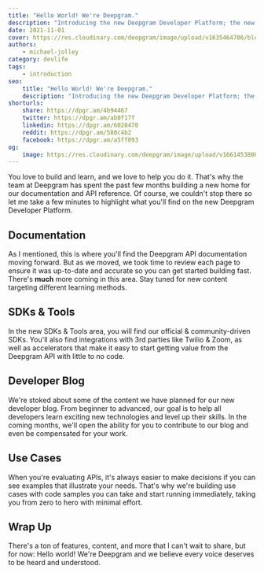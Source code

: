 ```yaml
---
title: "Hello World! We're Deepgram."
description: "Introducing the new Deepgram Developer Platform; the new home of Deepgram's documentation, developer blog, use cases, SDKs, and more."
date: 2021-11-01
cover: https://res.cloudinary.com/deepgram/image/upload/v1635464706/blog/2021/11/hello-world/hello-world-blog%402x.jpg
authors:
    - michael-jolley
category: devlife
tags:
    - introduction
seo:
    title: "Hello World! We're Deepgram."
    description: "Introducing the new Deepgram Developer Platform; the new home of Deepgram's documentation, developer blog, use cases, SDKs, and more."
shorturls:
    share: https://dpgr.am/4b94467
    twitter: https://dpgr.am/ab0f17f
    linkedin: https://dpgr.am/6028470
    reddit: https://dpgr.am/580c4b2
    facebook: https://dpgr.am/a5ff093
og:
    image: https://res.cloudinary.com/deepgram/image/upload/v1661453808/blog/hello-world/ograph.png
---
```


You love to build and learn, and we love to help you do it. That's why the team
at Deepgram has spent the past few months building a new home for our
documentation and API reference. Of course, we couldn't stop there so let me
take a few minutes to highlight what you'll find on the new Deepgram Developer
Platform.

## Documentation

As I mentioned, this is where you'll find the Deepgram API documentation moving
forward. But as we moved, we took time to review each page to ensure it was
up-to-date and accurate so you can get started building fast. There's **much**
more coming in this area. Stay tuned for new content targeting different
learning methods.

## SDKs & Tools

In the new SDKs & Tools area, you will find our official & community-driven
SDKs. You'll also find integrations with 3rd parties like Twilio & Zoom, as well
as accelerators that make it easy to start getting value from the Deepgram API
with little to no code.

## Developer Blog

We're stoked about some of the content we have planned for our new
developer blog. From beginner to advanced, our goal is to help all developers
learn exciting new technologies and level up their skills. In the coming months,
we'll open the ability for you to contribute to our blog and even be compensated
for your work.

## Use Cases

When you're evaluating APIs, it's always easier to make decisions if you can
see examples that illustrate your needs. That's why we're building use cases
with code samples you can take and start running immediately, taking you from
zero to hero with minimal effort.

## Wrap Up

There's a ton of features, content, and more that I can't wait to share, but
for now: Hello world! We're Deepgram and we believe every voice deserves to be
heard and understood.

